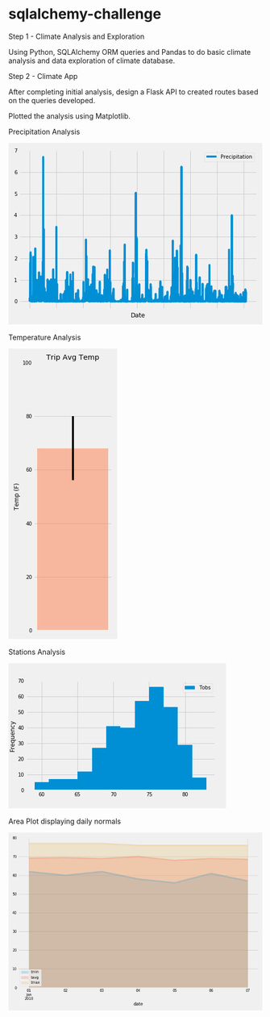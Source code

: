 # sqlalchemy-challenge

Step 1 - Climate Analysis and Exploration

Using Python, SQLAlchemy ORM queries and Pandas to do basic climate analysis and data exploration of climate database. 

Step 2 - Climate App

After completing initial analysis, design a Flask API to created routes based on the queries developed.

Plotted the analysis using Matplotlib.

Precipitation Analysis

![precipitation](Images/Precipitation.png)

Temperature Analysis

![temperature](Images/temperature.png)

Stations Analysis

![station-histogram](Images/station-histogram.png)

Area Plot displaying daily normals

![daily-normals](Images/daily_normals.png)
